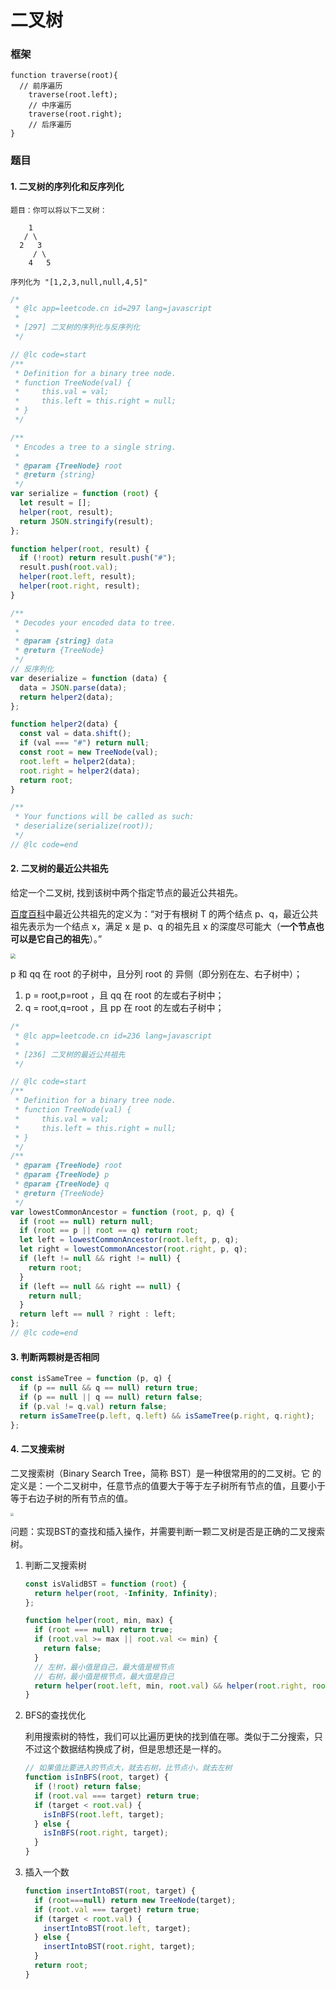 # 二叉树

### 框架

```
function traverse(root){
  // 前序遍历
	traverse(root.left);
	// 中序遍历
	traverse(root.right);
	// 后序遍历
}
```

### 题目

#### 1. 二叉树的序列化和反序列化

```
题目：你可以将以下二叉树：

    1
   / \
  2   3
     / \
    4   5

序列化为 "[1,2,3,null,null,4,5]"
```

```javascript
/*
 * @lc app=leetcode.cn id=297 lang=javascript
 *
 * [297] 二叉树的序列化与反序列化
 */

// @lc code=start
/**
 * Definition for a binary tree node.
 * function TreeNode(val) {
 *     this.val = val;
 *     this.left = this.right = null;
 * }
 */

/**
 * Encodes a tree to a single string.
 *
 * @param {TreeNode} root
 * @return {string}
 */
var serialize = function (root) {
  let result = [];
  helper(root, result);
  return JSON.stringify(result);
};

function helper(root, result) {
  if (!root) return result.push("#");
  result.push(root.val);
  helper(root.left, result);
  helper(root.right, result);
}

/**
 * Decodes your encoded data to tree.
 *
 * @param {string} data
 * @return {TreeNode}
 */
// 反序列化
var deserialize = function (data) {
  data = JSON.parse(data);
  return helper2(data);
};

function helper2(data) {
  const val = data.shift();
  if (val === "#") return null;
  const root = new TreeNode(val);
  root.left = helper2(data);
  root.right = helper2(data);
  return root;
}

/**
 * Your functions will be called as such:
 * deserialize(serialize(root));
 */
// @lc code=end
```

#### 2. 二叉树的最近公共祖先

给定一个二叉树, 找到该树中两个指定节点的最近公共祖先。

[百度百科](https://baike.baidu.com/item/最近公共祖先/8918834?fr=aladdin)中最近公共祖先的定义为：“对于有根树 T 的两个结点 p、q，最近公共祖先表示为一个结点 x，满足 x 是 p、q 的祖先且 x 的深度尽可能大（**一个节点也可以是它自己的祖先**）。”

<img src="http://image.cocoroise.cn/20200814151819.png" style="zoom:50%;" />



p 和 qq 在 root 的子树中，且分列 root 的 异侧（即分别在左、右子树中）；

1. p = root,p=root ，且 qq 在 root 的左或右子树中；
2. q = root,q=root ，且 pp 在 root 的左或右子树中；

```javascript
/*
 * @lc app=leetcode.cn id=236 lang=javascript
 *
 * [236] 二叉树的最近公共祖先
 */

// @lc code=start
/**
 * Definition for a binary tree node.
 * function TreeNode(val) {
 *     this.val = val;
 *     this.left = this.right = null;
 * }
 */
/**
 * @param {TreeNode} root
 * @param {TreeNode} p
 * @param {TreeNode} q
 * @return {TreeNode}
 */
var lowestCommonAncestor = function (root, p, q) {
  if (root == null) return null;
  if (root == p || root == q) return root;
  let left = lowestCommonAncestor(root.left, p, q);
  let right = lowestCommonAncestor(root.right, p, q);
  if (left != null && right != null) {
    return root;
  }
  if (left == null && right == null) {
    return null;
  }
  return left == null ? right : left;
};
// @lc code=end
```

#### 3. 判断两颗树是否相同

```javascript
const isSameTree = function (p, q) {
  if (p == null && q == null) return true;
  if (p == null || q == null) return false;
  if (p.val != q.val) return false;
  return isSameTree(p.left, q.left) && isSameTree(p.right, q.right);
};
```

#### 4. 二叉搜索树

⼆叉搜索树（Binary Search Tree，简称 BST）是⼀种很常⽤的的⼆叉树。它 的定义是：⼀个⼆叉树中，任意节点的值要⼤于等于左⼦树所有节点的值，且要⼩于等于右边⼦树的所有节点的值。

<img src="http://image.cocoroise.cn/20200814165629.png" style="zoom:33%;" />

问题：实现BST的查找和插入操作，并需要判断一颗二叉树是否是正确的二叉搜索树。

1. 判断二叉搜索树

   ```javascript
   const isValidBST = function (root) {
     return helper(root, -Infinity, Infinity);
   };
   
   function helper(root, min, max) {
     if (root === null) return true;
     if (root.val >= max || root.val <= min) {
       return false;
     }
     // 左树，最小值是自己，最大值是根节点
     // 右树，最小值是根节点，最大值是自己
     return helper(root.left, min, root.val) && helper(root.right, root.val, max);
   }
   ```

2. BFS的查找优化

   利用搜索树的特性，我们可以比遍历更快的找到值在哪。类似于二分搜索，只不过这个数据结构换成了树，但是思想还是一样的。

   ```javascript
   // 如果值比要进入的节点大，就去右树，比节点小，就去左树
   function isInBFS(root, target) {
     if (!root) return false;
     if (root.val === target) return true;
     if (target < root.val) {
       isInBFS(root.left, target);
     } else {
       isInBFS(root.right, target);
     }
   }
   ```

3. 插入一个数

   ```javascript
   function insertIntoBST(root, target) {
     if (root===null) return new TreeNode(target);
     if (root.val === target) return true;
     if (target < root.val) {
       insertIntoBST(root.left, target);
     } else {
       insertIntoBST(root.right, target);
     }
     return root;
   }
   ```

   

